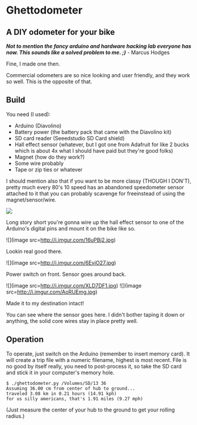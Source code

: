 # Ghettodometer

## A DIY odometer for your bike
  
  
***Not to mention the fancy arduino and hardware hacking lab everyone has now. This sounds like a solved problem to me. ;)*** - Marcus Hodges

Fine, I made one then.

Commercial odometers are so nice looking and user friendly, and they work so well. This is the opposite of that.

## Build

You need (I used):  
* Arduino (Diavolino)  
* Battery power (the battery pack that came with the Diavolino kit)  
* SD card reader (Seeedstudio SD Card shield)  
* Hall effect sensor (whatever, but I got one from Adafruit for like 2 bucks which is about 4x what I should have paid but they're good folks)  
* Magnet (how do they work?)  
* Some wire probably  
* Tape or zip ties or whatever

I should mention also that if you want to be more classy (THOUGH I DON'T), pretty much every 80's 10 speed has an abandoned speedometer sensor attached to it that you can probably scavenge for freeinstead of using the magnet/sensor/wire.

![](http://i.imgur.com/T4PCyWj.jpg)

Long story short you're gonna wire up the hall effect sensor to one of the Arduino's digital pins and mount it on the bike like so. 

![](image src=http://i.imgur.com/16uPBj2.jpg)

Lookin real good there.

![](image src=http://i.imgur.com/6EvjO27.jpg)

Power switch on front. Sensor goes around back. 

![](image src=http://i.imgur.com/XLD7DF1.jpg)
![](image src=http://i.imgur.com/AoRUEmg.jpg)

Made it to my destination intact!

You can see where the sensor goes here. I didn't bother taping it down or anything, the solid core wires stay in place pretty well. 

## Operation

To operate, just switch on the Arduino (remember to insert memory card). It will create a trip file with a numeric filename, highest is most recent. File is no good by itself really, you need to post-process it, so take the SD card and stick it in your computer's memory hole.

	$ ./ghettodometer.py /Volumes/SD/13 36
	Assuming 36.00 cm from center of hub to ground...
	traveled 3.08 km in 0.21 hours (14.91 kph)
	for us silly americans, that's 1.91 miles (9.27 mph)
	
(Just measure the center of your hub to the ground to get your rolling radius.)	

